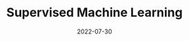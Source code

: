 ---
# Page title
title: Supervised Machine Learning

# Page summary for search engines.
summary: Notes on the first course in the Machine Learning Specialization

# Date page published
date: 2022-07-30

type: course

# Position of this page in the menu. Remove this option to sort alphabetically.
weight: 1
---